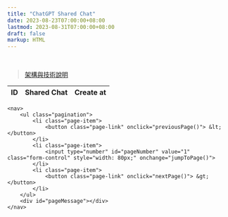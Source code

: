 ```yaml
---
title: "ChatGPT Shared Chat"
date: 2023-08-23T07:00:00+08:00
lastmod: 2023-08-31T07:00:00+08:00
draft: false
markup: HTML
---
```

<!DOCTYPE html>
<html lang="en">
<head>
    <meta charset="UTF-8">
    <meta name="viewport" content="width=device-width, initial-scale=1.0">
    <title>Shared Chat</title>
    <!-- Bootstrap CSS -->
    <link href="https://maxcdn.bootstrapcdn.com/bootstrap/4.5.2/css/bootstrap.min.css" rel="stylesheet">
</head>
<body>
<br>
<blockquote><a href="../readme/">架構與技術說明</a></blockquote>
<div class="container mt-5">
    <table class="table table-bordered">
        <thead>
            <tr>
                <th>ID</th>
                <th>Shared Chat</th>
                <th>Create at</th>
            </tr>
        </thead>
        <tbody id="userTable"></tbody>
    </table>
    
    <nav>
        <ul class="pagination">
            <li class="page-item">
                <button class="page-link" onclick="previousPage()"> &lt; </button>
            </li>
            <li class="page-item">
                <input type="number" id="pageNumber" value="1" class="form-control" style="width: 80px;" onchange="jumpToPage()">
            </li>
            <li class="page-item">
                <button class="page-link" onclick="nextPage()"> &gt; </button>
            </li>
        </ul>
        <div id="pageMessage"></div>
    </nav>
</div>

<!-- Bootstrap JS, Popper.js, and jQuery -->
<script src="https://code.jquery.com/jquery-3.5.1.slim.min.js"></script>
<script src="https://cdn.jsdelivr.net/npm/@popperjs/core@2.9.3/dist/umd/popper.min.js"></script>
<script src="https://maxcdn.bootstrapcdn.com/bootstrap/4.5.2/js/bootstrap.min.js"></script>

<!-- Custom JS -->
<script>
    let currentPage = 1;
    const totalPages = 10;  // This value can be dynamically set if the API provides the total pages information

    function loadUsers(page) {
        const urls = [
            `https://raw.githubusercontent.com/YuanData/urlhash/main/sharedlinks/page_id_${page}.json`,
            `http://localhost:8080/sharedlinks?page_id=${page}&page_size=10`
        ];
        Promise.allSettled(urls.map(url => fetch(url).then(response => response.json())))
            .then(results => {
                const [staticJson, localData] = results;
                // 如果 static json 數據成功加載，先渲染數據
                if (staticJson.status === 'fulfilled') {
                    renderTable(staticJson.value, page);
                }
                // 如果本地數據成功加載，則渲染本地數據
                if (localData.status === 'fulfilled') {
                    renderTable(localData.value, page);
                }
            })
            .catch(error => console.error('Error:', error));
    }

    function renderTable(data, page) {
            let tableBody = document.getElementById("userTable");
            tableBody.innerHTML = '';
            data.forEach(resp => {
                tableBody.innerHTML += `
                    <tr>
                        <td>${resp.id}</td>
                        <td><a href="https://chat.openai.com/share/${resp.urlhash}" target="_blank">${resp.name}</a></td>
                        <td>${resp.created_at.substring(0, 19)}</td>
                    </tr>
                `;
            });

            document.getElementById("pageNumber").value = page;
    }


    function nextPage() {
        if(currentPage < totalPages) {
            currentPage++;
            loadUsers(currentPage);
            document.getElementById("pageMessage").innerText = "";
        } else {
            document.getElementById("pageMessage").innerText = "已經到最後頁";
        }
    }

    function previousPage() {
        if(currentPage > 1) {
            currentPage--;
            loadUsers(currentPage);
            document.getElementById("pageMessage").innerText = "";
        } else {
            document.getElementById("pageMessage").innerText = "已經到第1頁";
        }
    }

    function jumpToPage() {
        const desiredPage = Number(document.getElementById("pageNumber").value);
        if(desiredPage >= 1 && desiredPage <= totalPages) {
            currentPage = desiredPage;
            loadUsers(currentPage);
            document.getElementById("pageMessage").innerText = "";
        } else if (desiredPage < 1) {
            document.getElementById("pageMessage").innerText = "已經到第1頁";
        } else {
            document.getElementById("pageMessage").innerText = "已經到最後頁";
        }
    }

    // Load the first page by default
    loadUsers(1);
</script>
</body>
</html>

